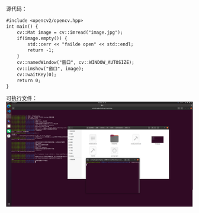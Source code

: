 源代码：

	#include <opencv2/opencv.hpp>
	int main() {
	    cv::Mat image = cv::imread("image.jpg");
	    if(image.empty()) {
	        std::cerr << "failde open" << std::endl;
	        return -1;
	    }
	    cv::namedWindow("窗口", cv::WINDOW_AUTOSIZE);
	    cv::imshow("窗口", image);
	    cv::waitKey(0);
	    return 0;
	}

可执行文件：
![image.jpg](t4.jpg)